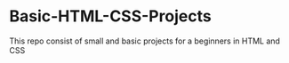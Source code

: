 # Basic-HTML-CSS-Projects
This repo consist of small and basic projects for a beginners in HTML and CSS
